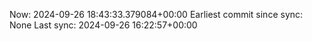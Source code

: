 Now: 2024-09-26 18:43:33.379084+00:00 Earliest commit since sync: None Last sync: 2024-09-26 16:22:57+00:00
